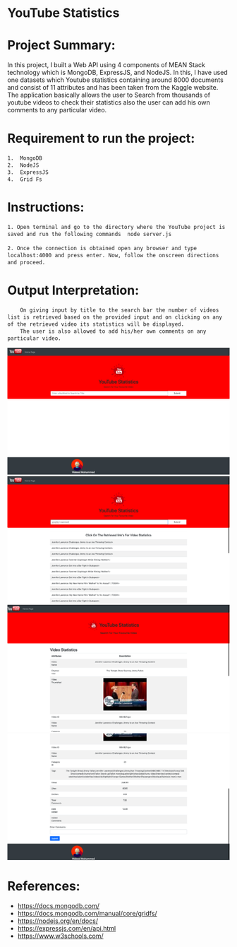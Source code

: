# YouTube Statistics

# Project Summary:

In this project, I built a Web API using 4 components of MEAN Stack technology which is MongoDB, ExpressJS, and NodeJS. 
In this, I have used one datasets which Youtube statistics containing around 8000 documents and consist of 11 attributes and has been taken from the Kaggle website. 
The application basically allows the user to Search from thousands of youtube videos to check their statistics also the user can add his own comments to any particular video.

# Requirement to run the project:

	1.	MongoDB 
	2.	NodeJS
	3.	ExpressJS
	4.	Grid Fs

# Instructions:

	1. Open terminal and go to the directory where the YouTube project is saved and run the following commands  node server.js

	2. Once the connection is obtained open any browser and type localhost:4000 and press enter. Now, follow the onscreen directions and proceed.

			
# Output Interpretation:
		On giving input by title to the search bar the number of videos list is retrieved based on the provided input and on clicking on any of the retrieved video its statistics will be displayed. 
		The user is also allowed to add his/her own comments on any particular video.
		

		
<img src="./img/1.png" >
  
  
<img src="./img/2.png" >


  <img src="./img/3.png" >


  <img src="./img/4.png" >



# References:
- https://docs.mongodb.com/
- https://docs.mongodb.com/manual/core/gridfs/
- https://nodejs.org/en/docs/
- https://expressjs.com/en/api.html
- https://www.w3schools.com/


